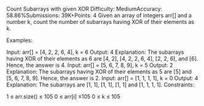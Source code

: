 Count Subarrays with given XOR
Difficulty: MediumAccuracy: 58.86%Submissions: 39K+Points: 4
Given an array of integers arr[] and a number k, count the number of subarrays having XOR of their elements as k.

Examples: 

Input: arr[] = [4, 2, 2, 6, 4], k = 6
Output: 4
Explanation: The subarrays having XOR of their elements as 6 are [4, 2], [4, 2, 2, 6, 4], [2, 2, 6], and [6]. Hence, the answer is 4.
Input: arr[] = [5, 6, 7, 8, 9], k = 5
Output: 2
Explanation: The subarrays having XOR of their elements as 5 are [5] and [5, 6, 7, 8, 9]. Hence, the answer is 2.
Input: arr[] = [1, 1, 1, 1], k = 0
Output: 4
Explanation: The subarrays are [1, 1], [1, 1], [1, 1] and [1, 1, 1, 1].
Constraints:

1 ≤ arr.size() ≤ 105
0 ≤ arr[i] ≤105
0 ≤ k ≤ 105